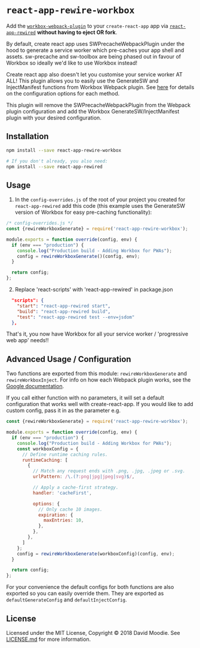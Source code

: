 # `react-app-rewire-workbox`

Add the [`workbox-webpack-plugin`](https://github.com/GoogleChrome/workbox) to your `create-react-app` app via [`react-app-rewired`](https://github.com/timarney/react-app-rewired) **without having to eject OR fork**.

By default, create react app uses SWPrecacheWebpackPlugin under the hood to generate a service worker which pre-caches your app shell and assets. sw-precache and sw-toolbox are being phased out in favour of Workbox so ideally we'd like to use Workbox instead!

Create react app also doesn't let you customise your service worker AT ALL! This plugin allows you to easily use the GenerateSW and InjectManifest functions from Workbox Webpack plugin. See [here](https://developers.google.com/web/tools/workbox/modules/workbox-webpack-plugin) for details on the configuration options for each method.

This plugin will remove the SWPrecacheWebpackPlugin from the Webpack plugin configuration and add the Workbox GenerateSW/InjectManifest plugin with your desired configuration.

## Installation

```sh
npm install --save react-app-rewire-workbox

# If you don't already, you also need:
npm install --save react-app-rewired
```

## Usage

1. In the `config-overrides.js` of the root of your project you created for `react-app-rewired` add this code (this example uses the GenerateSW version of Workbox for easy pre-caching functionality):

```js
/* config-overrides.js */
const {rewireWorkboxGenerate} = require('react-app-rewire-workbox');

module.exports = function override(config, env) {
  if (env === "production") {
    console.log("Production build - Adding Workbox for PWAs");
    config = rewireWorkboxGenerate()(config, env);
  }

  return config;
};
```

2. Replace 'react-scripts' with 'react-app-rewired' in package.json

```json
  "scripts": {
    "start": "react-app-rewired start",
    "build": "react-app-rewired build",
    "test": "react-app-rewired test --env=jsdom"
  },
```

That's it, you now have Workbox for all your service worker / 'progressive web app' needs!!


## Advanced Usage / Configuration

Two functions are exported from this module: `rewireWorkboxGenerate` and `rewireWorkboxInject`. For info on how each Webpack plugin works, see the [Google documentation](https://developers.google.com/web/tools/workbox/modules/workbox-webpack-plugin).

If you call either function with no parameters, it will set a default configuration that works well with create-react-app. If you would like to add custom config, pass it in as the parameter e.g.

```js
const {rewireWorkboxGenerate} = require('react-app-rewire-workbox');

module.exports = function override(config, env) {
  if (env === "production") {
    console.log("Production build - Adding Workbox for PWAs");
    const workboxConfig = {
      // Define runtime caching rules.
      runtimeCaching: [
        {
          // Match any request ends with .png, .jpg, .jpeg or .svg.
          urlPattern: /\.(?:png|jpg|jpeg|svg)$/,

          // Apply a cache-first strategy.
          handler: 'cacheFirst',

          options: {
            // Only cache 10 images.
            expiration: {
              maxEntries: 10,
            },
          },
        },
      ]
    };
    config = rewireWorkboxGenerate(workboxConfig)(config, env);
  }

  return config;
};
```

For your convenience the default configs for both functions are also exported so you can easily override them. They are exported as `defaultGenerateConfig` and `defaultInjectConfig`.

## License

Licensed under the MIT License, Copyright ©️ 2018 David Moodie. See [LICENSE.md](LICENSE.md) for more information.
